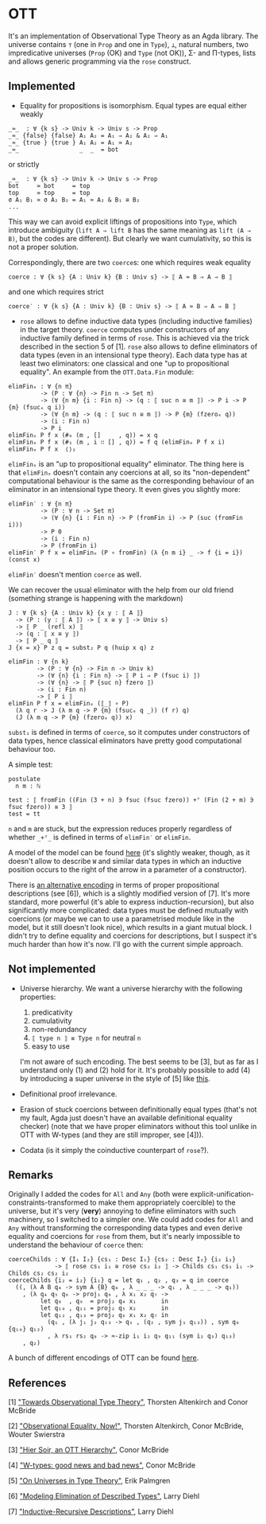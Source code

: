 # OTT

It's an implementation of Observational Type Theory as an Agda library. The universe contains `⊤` (one in `Prop` and one in `Type`), `⊥`, natural numbers, two impredicative universes (`Prop` (OK) and `Type` (not OK)), Σ- and Π-types, lists and allows generic programming via the `rose` construct.

## Implemented

 - Equality for propositions is isomorphism. Equal types are equal either weakly

 ```
 _≈_  : ∀ {k s} -> Univ k -> Univ s -> Prop
 _≈_ {false} {false} A₁ A₂ = A₁ ⇒ A₂ & A₂ ⇒ A₁
 _≈_ {true } {true } A₁ A₂ = A₁ ≃ A₂
 _≈_                 _  _  = bot
 ```

 or strictly

 ```
 _≃_  : ∀ {k s} -> Univ k -> Univ s -> Prop
 bot     ≃ bot     = top
 top     ≃ top     = top
 σ A₁ B₁ ≃ σ A₂ B₂ = A₁ ≈ A₂ & B₁ ≅ B₂
 ...
 ```

 This way we can avoid explicit liftings of propositions into `Type`, which introduce ambiguity (`lift A ⇒ lift B` has the same meaning as `lift (A ⇒ B)`, but the codes are different). But clearly we want cumulativity, so this is not a proper solution.

 Correspondingly, there are two `coerce`s: one which requires weak equality

 ```
 coerce : ∀ {k s} {A : Univ k} {B : Univ s} -> ⟦ A ≈ B ⇒ A ⇒ B ⟧
 ```

 and one which requires strict

 ```
 coerce′ : ∀ {k s} {A : Univ k} {B : Univ s} -> ⟦ A ≃ B ⇒ A ⇒ B ⟧
 ```

 - `rose` allows to define inductive data types (including inductive families) in the target theory. `coerce` computes under constructors of any inductive family defined in terms of `rose`. This is achieved via the trick described in the section 5 of [1]. `rose` also allows to define eliminators of data types (even in an intensional type theory). Each data type has at least two eliminators: one classical and one "up to propositional equality". An example from the `OTT.Data.Fin` module:

 ```
 elimFinₑ : ∀ {n π}
          -> (P : ∀ {n} -> Fin n -> Set π)
          -> (∀ {n m} {i : Fin n} -> (q : ⟦ suc n ≅ m ⟧) -> P i -> P {m} (fsucₑ q i))
          -> (∀ {n m} -> (q : ⟦ suc n ≅ m ⟧) -> P {m} (fzeroₑ q))
          -> (i : Fin n)
          -> P i
 elimFinₑ P f x (#₀ (m , []     , q)) = x q
 elimFinₑ P f x (#₁ (m , i ∷ [] , q)) = f q (elimFinₑ P f x i)
 elimFinₑ P f x  ⟨⟩₂
 ```

 `elimFinₑ` is an "up to propositional equality" eliminator. The thing here is that `elimFinₑ` doesn't contain any coercions at all, so its "non-dependent" computational behaviour is the same as the corresponding behaviour of an eliminator in an intensional type theory. It even gives you slightly more:

 ```
 elimFin′ : ∀ {n π}
          -> (P : ∀ n -> Set π)
          -> (∀ {n} {i : Fin n} -> P (fromFin i) -> P (suc (fromFin i)))
          -> P 0
          -> (i : Fin n)
          -> P (fromFin i)
 elimFin′ P f x = elimFinₑ (P ∘ fromFin) (λ {n m i} _ -> f {i = i}) (const x)
 ```

 `elimFin′` doesn't mention `coerce` as well.

 We can recover the usual eliminator with the help from our old friend (something strange is happening with the markdown)

 ```
 J : ∀ {k s} {A : Univ k} {x y : ⟦ A ⟧}
   -> (P : (y : ⟦ A ⟧) -> ⟦ x ≅ y ⟧ -> Univ s)
   -> ⟦ P _ (refl x) ⟧
   -> (q : ⟦ x ≅ y ⟧)
   -> ⟦ P _ q ⟧
 J {x = x} P z q = subst₂ P q (huip x q) z

 elimFin : ∀ {n k}
         -> (P : ∀ {n} -> Fin n -> Univ k)
         -> (∀ {n} {i : Fin n} -> ⟦ P i ⇒ P (fsuc i) ⟧)
         -> (∀ {n} -> ⟦ P {suc n} fzero ⟧)
         -> (i : Fin n)
         -> ⟦ P i ⟧
 elimFin P f x = elimFinₑ (⟦_⟧ ∘ P)
   (λ q r -> J (λ m q -> P {m} (fsucₑ q _)) (f r) q)
   (J (λ m q -> P {m} (fzeroₑ q)) x)
 ```

 `subst₂` is defined in terms of `coerce`, so it computes under constructors of data types, hence classical eliminators have pretty good computational behaviour too.

 A simple test:

 ```
 postulate
   n m : ℕ

 test : ⟦ fromFin ((Fin (3 + n) ∋ fsuc (fsuc fzero)) +ᶠ (Fin (2 + m) ∋ fsuc fzero)) ≅ 3 ⟧
 test = tt
 ```

 `n` and `m` are stuck, but the expression reduces properly regardless of whether `_+ᶠ_` is defined in terms of `elimFin′` or `elimFin`.

 A model of the model can be found [here](https://github.com/effectfully/random-stuff/blob/master/Rose/Coercible.agda) (it's slightly weaker, though, as it doesn't allow to describe `W` and similar data types in which an inductive position occurs to the right of the arrow in a parameter of a constructor).

 There is [an alternative encoding](https://github.com/effectfully/random-stuff/blob/master/IRDesc.agda) in terms of proper propositional descriptions (see [6]), which is a slightly modified version of [7]. It's more standard, more powerful (it's able to express induction-recursion), but also significantly more complicated: data types must be defined mutually with coercions (or maybe we can to use a parametrised module like in the model, but it still doesn't look nice), which results in a giant mutual block. I didn't try to define equality and coercions for descriptions, but I suspect it's much harder than how it's now. I'll go with the current simple approach.

## Not implemented

- Universe hierarchy. We want a universe hierarchy with the following properties:

  1. predicativity
  2. cumulativity
  3. non-redundancy
  4. `⟦ type n ⟧ ≡ Type n` for neutral `n`
  5. easy to use
  
  I'm not aware of such encoding. The best seems to be [3], but as far as I understand only (1) and (2) hold for it. It's probably possible to add (4) by introducing a super universe in the style of [5] like [this](https://github.com/effectfully/random-stuff/blob/master/Omega.agda).

- Definitional proof irrelevance.

- Erasion of stuck coercions between definitionally equal types (that's not my fault, Agda just doesn't have an available definitional equality checker) (note that we have proper eliminators without this tool unlike in OTT with W-types (and they are still improper, see [4])).

- Codata (is it simply the coinductive counterpart of `rose`?).

## Remarks

Originally I added the codes for `All` and `Any` (both were explicit-unification-constraints-transformed to make them appropriately coercible) to the universe, but it's very (**very**) annoying to define eliminators with such machinery, so I switched to a simpler one. We could add codes for `All` and `Any` without transforming the corresponding data types and even derive equality and coercions for `rose` from them, but it's nearly impossible to understand the behaviour of `coerce` then:

```
coerceChilds : ∀ {I₁ I₂} {cs₁ : Desc I₁} {cs₂ : Desc I₂} {i₂ i₁}
             -> ⟦ rose cs₁ i₁ ≅ rose cs₂ i₂ ⟧ -> Childs cs₁ cs₁ i₁ -> Childs cs₂ cs₂ i₂
coerceChilds {i₂ = i₂} {i₁} q = let q₁ , q₂ , q₃ = q in coerce
  ((, (λ A B q₄ -> sym A {B} q₄ , λ _ _ _ -> q₁ , λ _ _ _ -> q₁))
    , (λ q₄ q₅ q₆ -> proj₁ q₆ , λ x₁ x₂ q₇ ->
         let q₈  , q₉  = proj₂ q₄ x₁       in
         let q₁₀ , q₁₁ = proj₂ q₅ x₂       in
         let q₁₂ , q₁₃ = proj₂ q₆ x₁ x₂ q₇ in
           (q₁ , (λ j₁ j₂ q₁₃ -> q₁ , (q₂ , sym j₁ q₁₃)) , sym q₈ {q₁₀} q₁₂)
           , λ rs₁ rs₂ q₈ -> ≈-zip i₁ i₂ q₉ q₁₁ (sym i₂ q₃) q₁₃)
    , q₂)
```

A bunch of different encodings of OTT can be found [here](https://github.com/effectfully/random-stuff/tree/master/OTT).

## References

[1] ["Towards Observational Type Theory"](http://strictlypositive.org/ott.pdf), Thorsten Altenkirch and Conor McBride

[2] ["Observational Equality, Now!"](http://www.cs.nott.ac.uk/~psztxa/publ/obseqnow.pdf), Thorsten Altenkirch, Conor McBride, Wouter Swierstra

[3] ["Hier Soir, an OTT Hierarchy"](http://mazzo.li/epilogue/index.html%3Fp=1098.html), Conor McBride

[4] ["W-types: good news and bad news"](http://mazzo.li/epilogue/index.html%3Fp=324.html), Conor McBride

[5] ["On Universes in Type Theory"](http://citeseerx.ist.psu.edu/viewdoc/download?doi=10.1.1.221.1318&rep=rep1&type=pdf), Erik Palmgren

[6] ["Modeling Elimination of Described Types"](http://spire-lang.org/blog/2014/01/15/modeling-elimination-of-described-types/), Larry Diehl

[7] ["Inductive-Recursive Descriptions"](http://spire-lang.org/blog/2014/08/04/inductive-recursive-descriptions/), Larry Diehl